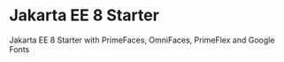 # Jakarta EE 8 Starter
 Jakarta EE 8 Starter with PrimeFaces, OmniFaces, PrimeFlex and Google Fonts
